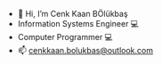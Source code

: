 - 👋 Hi, I’m Cenk Kaan BÖlükbaş
- Information Systems Engineer 💻
- Computer Programmer 💻
- 📫 cenkkaan.bolukbas@outlook.com

<!---
cenkkaanbolukbas/cenkkaanbolukbas is a ✨ special ✨ repository because its `README.md` (this file) appears on your GitHub profile.
You can click the Preview link to take a look at your changes.
--->
